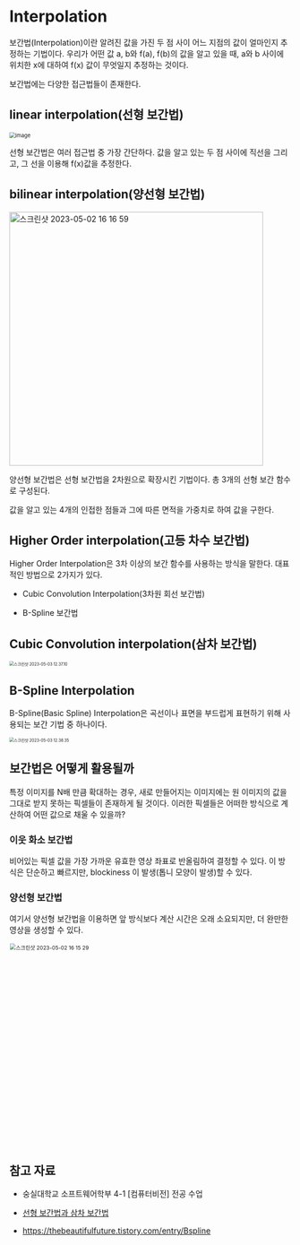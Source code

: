 # Interpolation

보간법(Interpolation)이란 알려진 값을 가진 두 점 사이 어느 지점의 값이 얼마인지 추정하는 기법이다. 우리가 어떤 값 a, b와 f(a), f(b)의 값을 알고 있을 때, a와 b 사이에 위치한 x에 대하여 f(x) 값이 무엇일지 추정하는 것이다.

보간법에는 다양한 접근법들이 존재한다.

## linear interpolation(선형 보간법)

<img src="https://user-images.githubusercontent.com/67703882/235603370-faac17ca-e9a2-441b-a68a-1da7fc668b74.png" alt="image" style="zoom:67%;" />

선형 보간법은 여러 접근법 중 가장 간단하다. 값을 알고 있는 두 점 사이에 직선을 그리고, 그 선을 이용해 f(x)값을 추정한다.

## bilinear interpolation(양선형 보간법)

<img width="453" alt="스크린샷 2023-05-02 16 16 59" src="https://user-images.githubusercontent.com/67703882/235603461-b7656f88-ed26-4e34-bad3-9db6313a4910.png">

양선형 보간법은 선형 보간법을 2차원으로 확장시킨 기법이다. 총 3개의 선형 보간 함수로 구성된다.

값을 알고 있는 4개의 인접한 점들과 그에 따른 면적을 가중치로 하여 값을 구한다.

## Higher Order interpolation(고등 차수 보간법)

Higher Order Interpolation은 3차 이상의 보간 함수를 사용하는 방식을 말한다. 대표적인 방법으로 2가지가 있다.

- Cubic Convolution Interpolation(3차원 회선 보간법)

- B-Spline 보간법

## Cubic Convolution interpolation(삼차 보간법)

<img src="/Users/gongsona/Library/Application Support/typora-user-images/스크린샷 2023-05-03 12.37.10.png" alt="스크린샷 2023-05-03 12.37.10" style="zoom:50%;" />

## B-Spline Interpolation

B-Spline(Basic Spline) Interpolation은 곡선이나 표면을 부드럽게 표현하기 위해 사용되는 보간 기법 중 하나이다.

<img src="/Users/gongsona/Library/Application Support/typora-user-images/스크린샷 2023-05-03 12.38.35.png" alt="스크린샷 2023-05-03 12.38.35" style="zoom:50%;" />

## 보간법은 어떻게 활용될까

특정 이미지를 N배 만큼 확대하는 경우, 새로 만들어지는 이미지에는 원 이미지의 값을 그대로 받지 못하는 픽셀들이 존재하게 될 것이다. 이러한 픽셀들은 어떠한 방식으로 계산하여 어떤 값으로 채울 수 있을까?

### 이웃 화소 보간법

비어있는 픽셀 값을 가장 가까운 유효한 영상 좌표로 반올림하여 결정할 수 있다. 이 방식은 단순하고 빠르지만, blockiness 이 발생(톱니 모양이 발생)할 수 있다.

### 양선형 보간법

여기서 양선형 보간법을 이용하면 앞 방식보다 계산 시간은 오래 소요되지만, 더 완만한 영상을 생성할 수 있다.

<img width="537" alt="스크린샷 2023-05-02 16 15 29" src="https://user-images.githubusercontent.com/67703882/235603219-b7fa6d27-c38a-4822-91d1-7973eb9c5e6c.png" style="zoom:67%;" >

## 참고 자료

- 숭실대학교 소프트웨어학부 4-1 [컴퓨터비전] 전공 수업

- [선형 보간법과 삼차 보간법](https://bskyvision.com/789)

- https://thebeautifulfuture.tistory.com/entry/Bspline
